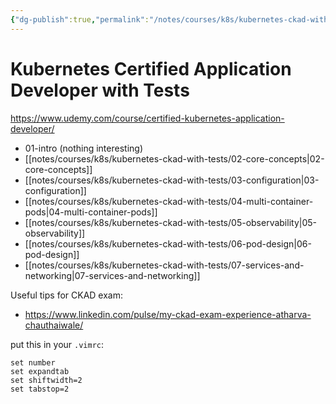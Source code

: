 ```yaml
---
{"dg-publish":true,"permalink":"/notes/courses/k8s/kubernetes-ckad-with-tests/readme/"}
---
```

# Kubernetes Certified Application Developer with Tests

<https://www.udemy.com/course/certified-kubernetes-application-developer/>

- 01-intro (nothing interesting)
- [[notes/courses/k8s/kubernetes-ckad-with-tests/02-core-concepts|02-core-concepts]]
- [[notes/courses/k8s/kubernetes-ckad-with-tests/03-configuration|03-configuration]]
- [[notes/courses/k8s/kubernetes-ckad-with-tests/04-multi-container-pods|04-multi-container-pods]]
- [[notes/courses/k8s/kubernetes-ckad-with-tests/05-observability|05-observability]]
- [[notes/courses/k8s/kubernetes-ckad-with-tests/06-pod-design|06-pod-design]]
- [[notes/courses/k8s/kubernetes-ckad-with-tests/07-services-and-networking|07-services-and-networking]]



Useful tips for CKAD exam:

- <https://www.linkedin.com/pulse/my-ckad-exam-experience-atharva-chauthaiwale/>

put this in your `.vimrc`:
```
set number
set expandtab
set shiftwidth=2
set tabstop=2
```